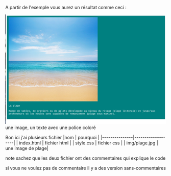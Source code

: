 A partir de l'exemple vous aurez un résultat comme ceci : 

<img src="resultat-final.png">
une image, un texte avec une police coloré 



Bon ici j'ai plusieurs fichier 
|nom            | pourquoi          |
|---------------|-------------------|
| index.html    | fichier html      |
| style.css     | fichier css       |
| img/plage.jpg | une image de plage|

note sachez que les deux fichier ont des commentaires qui explique le code

si vous ne voulez pas de commentaire il y a des version sans-commentaires 

